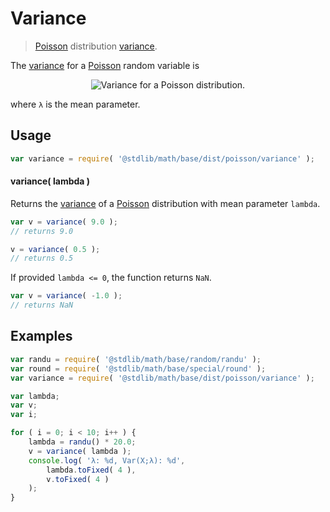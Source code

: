 # Variance

> [Poisson][poisson-distribution] distribution [variance][variance].


<!-- Section to include introductory text. Make sure to keep an empty line after the intro `section` element and another before the `/section` close. -->

<section class="intro">

The [variance][variance] for a [Poisson][poisson-distribution] random variable is

<!-- <equation class="equation" label="eq:poisson_variance" align="center" raw="\operatorname{Var}\left( X \right) = \lambda" alt="Variance for a Poisson distribution."> -->

<div class="equation" align="center" data-raw-text="\operatorname{Var}\left( X \right) = \lambda" data-equation="eq:poisson_variance">
    <img src="" alt="Variance for a Poisson distribution.">
    <br>
</div>

<!-- </equation> -->

where `λ` is the mean parameter.

</section>

<!-- /.intro -->

<!-- Package usage documentation. -->

<section class="usage">

## Usage

``` javascript
var variance = require( '@stdlib/math/base/dist/poisson/variance' );
```

#### variance( lambda )

Returns the [variance][variance] of a [Poisson][poisson-distribution] distribution with mean parameter `lambda`.

``` javascript
var v = variance( 9.0 );
// returns 9.0

v = variance( 0.5 );
// returns 0.5
```

If provided `lambda <= 0`, the function returns `NaN`.

``` javascript
var v = variance( -1.0 );
// returns NaN
```

</section>

<!-- /.usage -->

<!-- Package usage notes. Make sure to keep an empty line after the `section` element and another before the `/section` close. -->

<section class="notes">

</section>

<!-- /.notes -->

<!-- Package usage examples. -->

<section class="examples">

## Examples

``` javascript
var randu = require( '@stdlib/math/base/random/randu' );
var round = require( '@stdlib/math/base/special/round' );
var variance = require( '@stdlib/math/base/dist/poisson/variance' );

var lambda;
var v;
var i;

for ( i = 0; i < 10; i++ ) {
    lambda = randu() * 20.0;
    v = variance( lambda );
    console.log( 'λ: %d, Var(X;λ): %d',
        lambda.toFixed( 4 ),
        v.toFixed( 4 )
    );
}
```

</section>

<!-- /.examples -->

<!-- Section to include cited references. If references are included, add a horizontal rule *before* the section. Make sure to keep an empty line after the `section` element and another before the `/section` close. -->

<section class="references">

</section>

<!-- /.references -->

<!-- Section for all links. Make sure to keep an empty line after the `section` element and another before the `/section` close. -->

<section class="links">

[poisson-distribution]: https://en.wikipedia.org/wiki/Poisson_distribution
[variance]: https://en.wikipedia.org/wiki/Variance

</section>

<!-- /.links -->
